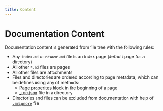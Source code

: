 ```yaml
---
title: Content
---
```


# Documentation Content

Documentation content is generated from file tree with the following rules:

* Any `index.md` or `README.md` file is an index page (default page for a directory)
* All other `*.md` files are pages
* All other files are attachments
* Files and directories are ordered according to page metadata, which can be defines using any of methods:
  * [Page properites block](/markup/properties.md) in the beginning of a page
  * [_toc.json](toc.md) file in a directory
* Directories and files can be excluded from documentation with help of [`.mdignore`](mdignore.md) file